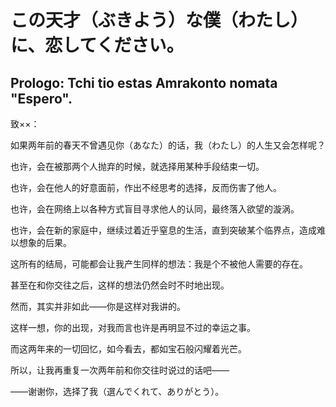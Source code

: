 # この天才（ぶきよう）な僕（わたし）に、恋してください。

## Prologo: Tchi tio estas Amrakonto nomata "Espero".

致××：

如果两年前的春天不曾遇见你（あなた）的话，我（わたし）的人生又会怎样呢？

也许，会在被那两个人抛弃的时候，就选择用某种手段结束一切。

也许，会在他人的好意面前，作出不经思考的选择，反而伤害了他人。

也许，会在网络上以各种方式盲目寻求他人的认同，最终落入欲望的漩涡。

也许，会在新的家庭中，继续过着近乎窒息的生活，直到突破某个临界点，造成难以想象的后果。

这所有的结局，可能都会让我产生同样的想法：我是个不被他人需要的存在。

甚至在和你交往之后，这样的想法仍然会时不时地出现。

然而，其实并非如此——你是这样对我讲的。

这样一想，你的出现，对我而言也许是再明显不过的幸运之事。

而这两年来的一切回忆，如今看去，都如宝石般闪耀着光芒。

所以，让我再重复一次两年前和你交往时说过的话吧——

——谢谢你，选择了我（選んでくれて、ありがとう）。
